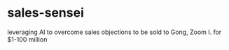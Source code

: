 # sales-sensei
leveraging AI to overcome sales objections
to be sold to Gong, Zoom I. for $1-100 million
